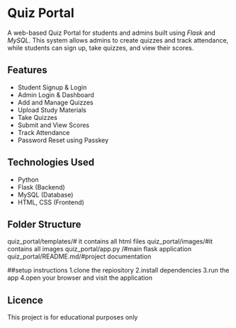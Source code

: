 # Quiz Portal

A web-based Quiz Portal for students and admins built using *Flask* and *MySQL*. This system allows admins to create quizzes and track attendance, while students can sign up, take quizzes, and view their scores.

## Features

- Student Signup & Login
- Admin Login & Dashboard
- Add and Manage Quizzes
- Upload Study Materials
- Take Quizzes
- Submit and View Scores
- Track Attendance
- Password Reset using Passkey

## Technologies Used

- Python
- Flask (Backend)
- MySQL (Database)
- HTML, CSS (Frontend)

## Folder Structure

quiz_portal/templates/# it contains all html files
quiz_portal/images/#it contains all images
quiz_portal/app.py /#main  flask application
quiz_portal/README.md/#project documentation

##setup instructions
 1.clone the repiository
 2.install dependencies
 3.run the app
 4.open your browser and visit the application

## Licence
This project is for educational purposes only

 
